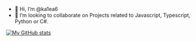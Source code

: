 - 👋 Hi, I’m @ka1ea6
- 💞️ I’m looking to collaborate on Projects related to Javascript, Typescript, Python or C#.
<!-- - 📫 How to reach me  -->
[![My GitHub stats](https://github-readme-stats.vercel.app/api?username=ka1ea6)](https://github.com/anuraghazra/github-readme-stats)
<!---
ka1ea6/ka1ea6 is a ✨ special ✨ repository because its `README.md` (this file) appears on your GitHub profile.
You can click the Preview link to take a look at your changes.
--->

